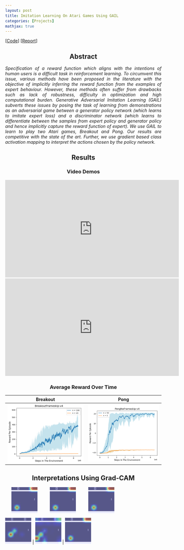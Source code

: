 ```yaml
---
layout: post
title: Imitation Learning On Atari Games Using GAIL
categories: [Projects]
mathjax: true
---
```


[[Code](..)] [[Report]()]

<h2>
    <center>Abstract</center>
</h2>
<p align="justify">
      <em>Specification of a reward function which aligns with the intentions of human users is a difficult task in reinforcement learning. To circumvent this issue, various methods have been proposed in the literature with the objective of implicitly inferring the reward function from the examples of expert behaviour. However, these methods often suffer from drawbacks such as lack of robustness, difficulty in optimization and high computational burden. Generative Adversarial Imitation Learning (GAIL) subverts these issues by posing the task of learning from demonstrations as an adversarial game between a generator policy network (which learns to imitate expert loss) and a discriminator network (which learns to differentiate between the samples from expert policy and generator policy and hence implicitly capture the reward function of expert). We use GAIL to learn to play two Atari games, Breakout and Pong. Our results are competitive with the state of the art. Further, we use gradient based class activation mapping to interpret the actions chosen by the policy network.</em>
  </p>
<h2>
    <center>Results</center>
</h2>
<h3>
    <center>Video Demos</center>
</h3>



<p align="center">
<iframe width="560" height="315" src="https://www.youtube.com/embed/UgKxI8EfBf4" frameborder="0" allow="accelerometer; autoplay; encrypted-media; gyroscope; picture-in-picture" allowfullscreen></iframe>

<iframe width="560" height="315" src="https://www.youtube.com/embed/P1BICZbX25U" frameborder="0" allow="accelerometer; autoplay; encrypted-media; gyroscope; picture-in-picture" allowfullscreen></iframe>
</p>

<h3>
<center>Average Reward Over Time</center></h3>

Breakout             |  Pong
:-------------------------:|:-------------------------:
![](/images/GAIL/breakout.png)  |  ![](/images/GAIL/pong.png)

<h2>
    <center>Interpretations Using Grad-CAM</center>
</h2>


<img align="left" src="/images/GAIL/map20.jpg" alt="Made with Angular" title="Angular" hspace="20"/>
<img align="left" src="/images/GAIL/map20.jpg" alt="Made with Bootstrap" title="Bootstrap" hspace="20"/>
<img align="left" src="/images/GAIL/map20.jpg" alt="Developed using Browsersync" title="Browsersync" hspace="20"/>
<br/><br/><br/><br/><br/>



![](/images/GAIL/map15.jpg)  |  ![](/images/GAIL/map16.jpg)  |  ![](/images/GAIL/map20.jpg)

